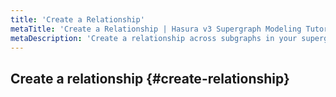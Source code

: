 ```yaml
---
title: 'Create a Relationship'
metaTitle: 'Create a Relationship | Hasura v3 Supergraph Modeling Tutorial'
metaDescription: 'Create a relationship across subgraphs in your supergraph.'
---
```


<!-- TODO: Intro -->

<!-- TODO: Hey, dummy — remember, this needs to be modified as it was right before. You're discussing (commands) types-to-models, not models-to-models here.-->

## Create a relationship {#create-relationship}

